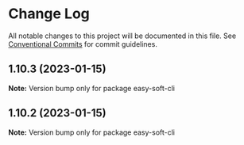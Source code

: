 # Change Log

All notable changes to this project will be documented in this file.
See [Conventional Commits](https://conventionalcommits.org) for commit guidelines.

## 1.10.3 (2023-01-15)

**Note:** Version bump only for package easy-soft-cli





## 1.10.2 (2023-01-15)

**Note:** Version bump only for package easy-soft-cli

